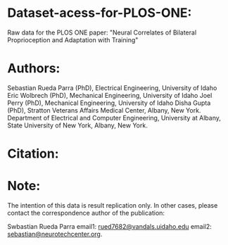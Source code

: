 # Dataset-acess-for-PLOS-ONE:

Raw data for the PLOS ONE paper: "Neural Correlates of Bilateral Proprioception and Adaptation with Training"

# Authors:
Sebastian Rueda Parra (PhD), Electrical Engineering, University of Idaho
Eric Wolbrech (PhD), Mechanical Engineering, University of Idaho 
Joel Perry (PhD), Mechanical Engineering, University of Idaho
Disha Gupta (PhD), Stratton Veterans Affairs Medical Center, Albany, New York. Department of Electrical and Computer Engineering, University at Albany, State University of New York, Albany, New York.


# Citation:


# Note:

The intention of this data is result replication only. In other cases, please contact the correspondence author of the publication:

Swbastian Rueda Parra
email1: rued7682@vandals.uidaho.edu
email2: sebastian@neurotechcenter.org.
